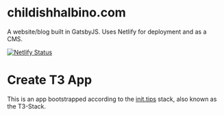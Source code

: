 # childishhalbino.com

A website/blog built in GatsbyJS. Uses Netlify for deployment and as a CMS.

[![Netlify Status](https://api.netlify.com/api/v1/badges/09078d53-2b95-49fd-8abe-b99d7a4e7fd3/deploy-status)](https://app.netlify.com/sites/childishhalbino/deploys)

# Create T3 App

This is an app bootstrapped according to the [init.tips](https://init.tips) stack, also known as the T3-Stack.

